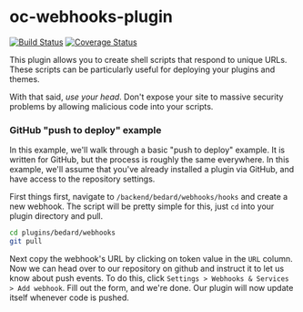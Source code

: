 # oc-webhooks-plugin

[![Build Status](https://travis-ci.org/scottbedard/oc-webhooks-plugin.svg?branch=master)](https://travis-ci.org/scottbedard/oc-webhooks-plugin)
[![Coverage Status](https://coveralls.io/repos/github/scottbedard/oc-webhooks-plugin/badge.svg?branch=master)](https://coveralls.io/github/scottbedard/oc-webhooks-plugin?branch=master)

This plugin allows you to create shell scripts that respond to unique URLs. These scripts can be particularly useful for deploying your plugins and themes.

With that said, _use your head_. Don't expose your site to massive security problems by allowing malicious code into your scripts.

<a name="github-push-to-deploy"></a>
### GitHub "push to deploy" example

In this example, we'll walk through a basic "push to deploy" example. It is written for GitHub, but the process is roughly the same everywhere. In this example, we'll assume that you've already installed a plugin via GitHub, and have access to the repository settings.

First things first, navigate to `/backend/bedard/webhooks/hooks` and create a new webhook. The script will be pretty simple for this, just `cd` into your plugin directory and pull.

```bash
cd plugins/bedard/webhooks
git pull
```

Next copy the webhook's URL by clicking on token value in the `URL` column. Now we can head over to our repository on github and instruct it to let us know about push events. To do this, click `Settings > Webhooks & Services > Add webhook`. Fill out the form, and we're done. Our plugin will now update itself whenever code is pushed.
